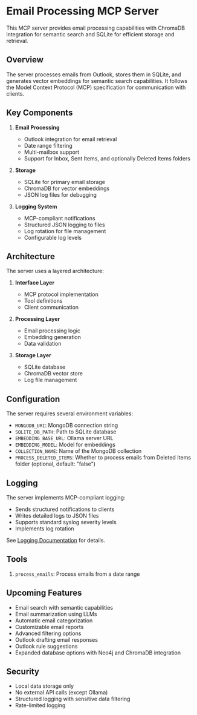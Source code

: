# Email Processing MCP Server

This MCP server provides email processing capabilities with ChromaDB integration for semantic search and SQLite for efficient storage and retrieval.

## Overview

The server processes emails from Outlook, stores them in SQLite, and generates vector embeddings for semantic search capabilities. It follows the Model Context Protocol (MCP) specification for communication with clients.

## Key Components

1. **Email Processing**
   - Outlook integration for email retrieval
   - Date range filtering
   - Multi-mailbox support
   - Support for Inbox, Sent Items, and optionally Deleted Items folders

2. **Storage**
   - SQLite for primary email storage
   - ChromaDB for vector embeddings
   - JSON log files for debugging

3. **Logging System**
   - MCP-compliant notifications
   - Structured JSON logging to files
   - Log rotation for file management
   - Configurable log levels

## Architecture

The server uses a layered architecture:

1. **Interface Layer**
   - MCP protocol implementation
   - Tool definitions
   - Client communication

2. **Processing Layer**
   - Email processing logic
   - Embedding generation
   - Data validation

3. **Storage Layer**
   - SQLite database
   - ChromaDB vector store
   - Log file management

## Configuration

The server requires several environment variables:
- `MONGODB_URI`: MongoDB connection string
- `SQLITE_DB_PATH`: Path to SQLite database
- `EMBEDDING_BASE_URL`: Ollama server URL
- `EMBEDDING_MODEL`: Model for embeddings
- `COLLECTION_NAME`: Name of the MongoDB collection
- `PROCESS_DELETED_ITEMS`: Whether to process emails from Deleted Items folder (optional, default: "false")

## Logging

The server implements MCP-compliant logging:
- Sends structured notifications to clients
- Writes detailed logs to JSON files
- Supports standard syslog severity levels
- Implements log rotation

See [Logging Documentation](components/logging.md) for details.

## Tools

1. `process_emails`: Process emails from a date range

## Upcoming Features

- Email search with semantic capabilities
- Email summarization using LLMs
- Automatic email categorization
- Customizable email reports
- Advanced filtering options
- Outlook drafting email responses
- Outlook rule suggestions
- Expanded database options with Neo4j and ChromaDB integration

## Security

- Local data storage only
- No external API calls (except Ollama)
- Structured logging with sensitive data filtering
- Rate-limited logging
